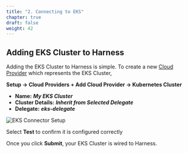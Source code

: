```yaml
---
title: "2. Connecting to EKS"
chapter: true
draft: false
weight: 42
---
```


## Adding EKS Cluster to Harness
Adding the EKS Cluster to Harness is simple. To create a new [Cloud Provider](https://docs.harness.io/article/l68rujg6mp-add-kubernetes-cluster-cloud-provider) which represents the EKS Cluster, 

**Setup -> Cloud Providers + Add Cloud Provider -> Kubernetes Cluster** 

* **Name:** ***My EKS Cluster***
* **Cluster Details:** ***Inherit from Selected Delegate***
* **Delegate:** ***eks-delegate***

![EKS Connector Setup](/images/eks_cluster_cloud_provider.png)

Select **Test** to confirm it is configured correctly

Once you click **Submit**, your EKS Cluster is wired to Harness. 
